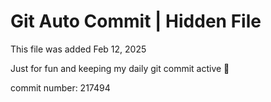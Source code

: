 # Git Auto Commit | Hidden File

This file was added Feb 12, 2025

Just for fun and keeping my daily git commit active 🤪

commit number: 217494
